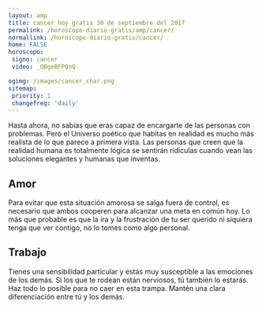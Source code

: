 ```yaml
---
layout: amp
title: cancer hoy gratis 30 de septiembre del 2017 
permalink: /horoscopo-diario-gratis/amp/cancer/
normallink: /horoscopo-diario-gratis/cancer/
home: FALSE
horoscopo:
 signo: cancer
 video: _OBgeBFPQnQ

ogimg: /images/cancer_char.png
sitemap:
 priority: 1
 changefreq: 'daily'
---
```



Hasta ahora, no sabías que eras capaz de encargarte de las personas con problemas. Pero el Universo poético que habitas en realidad es mucho más realista de lo que parece a primera vista. Las personas que creen que la realidad humana es totalmente lógica se sentirán ridículas cuando vean las soluciones elegantes y humanas que inventas.

## Amor

Para evitar que esta situación amorosa se salga fuera de control, es necesario que ambos cooperen para alcanzar una meta en común hoy. Lo más que probable es que la ira y la frustración de tu ser querido ni siquiera tenga que ver contigo, no lo tomes como algo personal.

## Trabajo

Tienes una sensibilidad particular y estás muy susceptible a las emociones de los demás. Si los que te rodean están nerviosos, tú también lo estarás. Haz todo lo posible para no caer en esta trampa. Mantén una clara diferenciación entre tú y los demás.